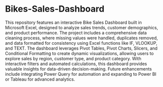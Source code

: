 # Bikes-Sales-Dashboard
This repository features an interactive Bike Sales Dashboard built in Microsoft Excel, designed to analyze sales trends, customer demographics, and product performance. The project includes a comprehensive data cleaning process, where missing values were handled, duplicates removed, and data formatted for consistency using Excel functions like IF, VLOOKUP, and TEXT. The dashboard leverages Pivot Tables, Pivot Charts, Slicers, and Conditional Formatting to create dynamic visualizations, allowing users to explore sales by region, customer type, and product category. With interactive filters and automated calculations, this dashboard provides valuable insights for data-driven decision-making. Future enhancements include integrating Power Query for automation and expanding to Power BI or Tableau for advanced analytics. 
